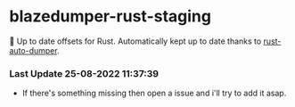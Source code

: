 # blazedumper-rust-staging

🚀 Up to date offsets for Rust. Automatically kept up to date thanks to [rust-auto-dumper](https://github.com/Akandesh/rust-auto-dumper).


### Last Update 25-08-2022 11:37:39
- If there's something missing then open a issue and i'll try to add it asap.